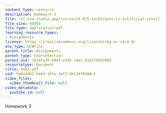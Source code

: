 ```yaml
---
content_type: resource
description: Homework 3
file: /ol-ocw-studio-app/courses/6-825-techniques-in-artificial-intelligence-sma-5504-fall-2002/9a6a44b1bbb310ca2af1ddc24f0169c1_hwk3.pdf
file_size: 88303
file_type: application/pdf
learning_resource_types:
- Assignments
license: https://creativecommons.org/licenses/by-nc-sa/4.0/
ocw_type: OCWFile
parent_title: Assignments
parent_type: CourseSection
parent_uid: c614faf8-894f-e345-14ec-83a1fd01388d
resourcetype: Document
title: hwk3.pdf
uid: 9a6a44b1-bbb3-10ca-2af1-ddc24f0169c1
video_files:
  video_thumbnail_file: null
video_metadata:
  youtube_id: null
---
```

Homework 3